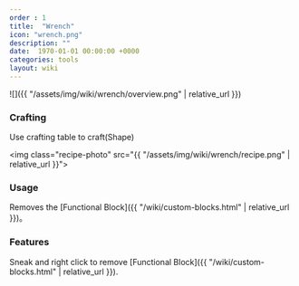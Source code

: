 ```yaml
---
order : 1
title:  "Wrench"
icon: "wrench.png"
description: ""
date:  1970-01-01 00:00:00 +0000
categories: tools
layout: wiki
---
```


![]({{ "/assets/img/wiki/wrench/overview.png" | relative_url }})

### Crafting

Use crafting table to craft(Shape)

<img class="recipe-photo" src="{{ "/assets/img/wiki/wrench/recipe.png" | relative_url }}">

### Usage

Removes the [Functional Block]({{ "/wiki/custom-blocks.html" | relative_url }})。

### Features

Sneak and right click to remove [Functional Block]({{ "/wiki/custom-blocks.html" | relative_url }}).